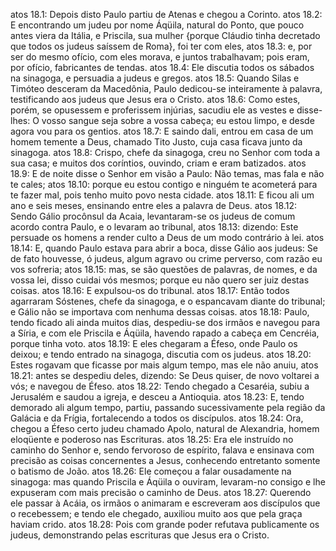 atos 18.1: Depois disto Paulo partiu de Atenas e chegou a Corinto.
atos 18.2: E encontrando um judeu por nome Áqüila, natural do Ponto, que pouco antes viera da Itália, e Priscila, sua mulher {porque Cláudio tinha decretado que todos os judeus saíssem de Roma}, foi ter com eles,
atos 18.3: e, por ser do mesmo ofício, com eles morava, e juntos trabalhavam; pois eram, por ofício, fabricantes de tendas.
atos 18.4: Ele discutia todos os sábados na sinagoga, e persuadia a judeus e gregos.
atos 18.5: Quando Silas e Timóteo desceram da Macedônia, Paulo dedicou-se inteiramente à palavra, testificando aos judeus que Jesus era o Cristo.
atos 18.6: Como estes, porém, se opusessem e proferissem injúrias, sacudiu ele as vestes e disse-lhes: O vosso sangue seja sobre a vossa cabeça; eu estou limpo, e desde agora vou para os gentios.
atos 18.7: E saindo dali, entrou em casa de um homem temente a Deus, chamado Tito Justo, cuja casa ficava junto da sinagoga.
atos 18.8: Crispo, chefe da sinagoga, creu no Senhor com toda a sua casa; e muitos dos coríntios, ouvindo, criam e eram batizados.
atos 18.9: E de noite disse o Senhor em visão a Paulo: Não temas, mas fala e não te cales;
atos 18.10: porque eu estou contigo e ninguém te acometerá para te fazer mal, pois tenho muito povo nesta cidade.
atos 18.11: E ficou ali um ano e seis meses, ensinando entre eles a palavra de Deus.
atos 18.12: Sendo Gálio procônsul da Acaia, levantaram-se os judeus de comum acordo contra Paulo, e o levaram ao tribunal,
atos 18.13: dizendo: Este persuade os homens a render culto a Deus de um modo contrário à lei.
atos 18.14: E, quando Paulo estava para abrir a boca, disse Gálio aos judeus: Se de fato houvesse, ó judeus, algum agravo ou crime perverso, com razão eu vos sofreria;
atos 18.15: mas, se são questões de palavras, de nomes, e da vossa lei, disso cuidai vós mesmos; porque eu não quero ser juiz destas coisas.
atos 18.16: E expulsou-os do tribunal.
atos 18.17: Então todos agarraram Sóstenes, chefe da sinagoga, e o espancavam diante do tribunal; e Gálio não se importava com nenhuma dessas coisas.
atos 18.18: Paulo, tendo ficado ali ainda muitos dias, despediu-se dos irmãos e navegou para a Síria, e com ele Priscila e Áqüila, havendo rapado a cabeça em Cencréia, porque tinha voto.
atos 18.19: E eles chegaram a Éfeso, onde Paulo os deixou; e tendo entrado na sinagoga, discutia com os judeus.
atos 18.20: Estes rogavam que ficasse por mais algum tempo, mas ele não anuiu,
atos 18.21: antes se despediu deles, dizendo: Se Deus quiser, de novo voltarei a vós; e navegou de Éfeso.
atos 18.22: Tendo chegado a Cesaréia, subiu a Jerusalém e saudou a igreja, e desceu a Antioquia.
atos 18.23: E, tendo demorado ali algum tempo, partiu, passando sucessivamente pela região da Galácia e da Frígia, fortalecendo a todos os discípulos.
atos 18.24: Ora, chegou a Éfeso certo judeu chamado Apolo, natural de Alexandria, homem eloqüente e poderoso nas Escrituras.
atos 18.25: Era ele instruído no caminho do Senhor e, sendo fervoroso de espírito, falava e ensinava com precisão as coisas concernentes a Jesus, conhecendo entretanto somente o batismo de João.
atos 18.26: Ele começou a falar ousadamente na sinagoga: mas quando Priscila e Áqüila o ouviram, levaram-no consigo e lhe expuseram com mais precisão o caminho de Deus.
atos 18.27: Querendo ele passar à Acáia, os irmãos o animaram e escreveram aos discípulos que o recebessem; e tendo ele chegado, auxiliou muito aos que pela graça haviam crido.
atos 18.28: Pois com grande poder refutava publicamente os judeus, demonstrando pelas escrituras que Jesus era o Cristo.
